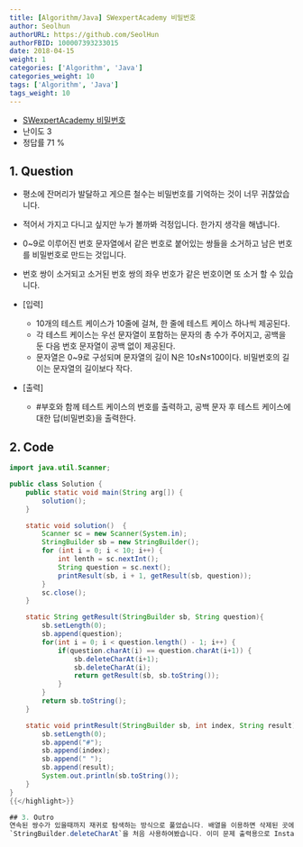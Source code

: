 ```yaml
---
title: [Algorithm/Java] SWexpertAcademy 비밀번호
author: Seolhun
authorURL: https://github.com/SeolHun
authorFBID: 100007393233015
date: 2018-04-15
weight: 1
categories: ['Algorithm', 'Java']
categories_weight: 10
tags: ['Algorithm', 'Java']
tags_weight: 10
---
```

- [SWexpertAcademy 비밀번호](https://www.swexpertacademy.com/main/code/problem/problemDetail.do?contestProbId=AV14_DEKAJcCFAYD)
- 난이도 3
- 정답률 71 %


## 1. Question
- 평소에 잔머리가 발달하고 게으른 철수는 비밀번호를 기억하는 것이 너무 귀찮았습니다.
- 적어서 가지고 다니고 싶지만 누가 볼까봐 걱정입니다. 한가지 생각을 해냅니다.
- 0~9로 이루어진 번호 문자열에서 같은 번호로 붙어있는 쌍들을 소거하고 남은 번호를 비밀번호로 만드는 것입니다.
- 번호 쌍이 소거되고 소거된 번호 쌍의 좌우 번호가 같은 번호이면 또 소거 할 수 있습니다.

- [입력]
  - 10개의 테스트 케이스가 10줄에 걸쳐, 한 줄에 테스트 케이스 하나씩 제공된다.
  - 각 테스트 케이스는 우선 문자열이 포함하는 문자의 총 수가 주어지고, 공백을 둔 다음 번호 문자열이 공백 없이 제공된다.
  - 문자열은 0~9로 구성되며 문자열의 길이 N은 10≤N≤100이다. 비밀번호의 길이는 문자열의 길이보다 작다.

- [출력]
  - \#부호와 함께 테스트 케이스의 번호를 출력하고, 공백 문자 후 테스트 케이스에 대한 답(비밀번호)을 출력한다.

## 2. Code
```java
import java.util.Scanner;

public class Solution {
    public static void main(String arg[]) {
        solution();
    }

    static void solution()  {
        Scanner sc = new Scanner(System.in);
        StringBuilder sb = new StringBuilder();
        for (int i = 0; i < 10; i++) {
            int lenth = sc.nextInt();
            String question = sc.next();
            printResult(sb, i + 1, getResult(sb, question));
        }
        sc.close();
    }

    static String getResult(StringBuilder sb, String question){
        sb.setLength(0);
        sb.append(question);
        for(int i = 0; i < question.length() - 1; i++) {
            if(question.charAt(i) == question.charAt(i+1)) {
                sb.deleteCharAt(i+1);
                sb.deleteCharAt(i);
                return getResult(sb, sb.toString());
            }
        }
        return sb.toString();
    }

    static void printResult(StringBuilder sb, int index, String result) {
        sb.setLength(0);
        sb.append("#");
        sb.append(index);
        sb.append(" ");
        sb.append(result);
        System.out.println(sb.toString());
    }
}
{{</highlight>}}

## 3. Outro
연속된 쌍수가 있을때까지 재귀로 탐색하는 방식으로 풀었습니다. 배열을 이용하면 삭제된 곳에 최대 O(n)의 재배치 작업이 요구되기 때문에, 해당 스트링만 조작하여 문제를 해결하였습니다.
`StringBuilder.deleteCharAt`을 처음 사용하여봤습니다. 이미 문제 출력용으로 Instance를 생성했기때문에, 문제 초기만 초기화해주는 로직을 추가하고 재사용하였습니다.

